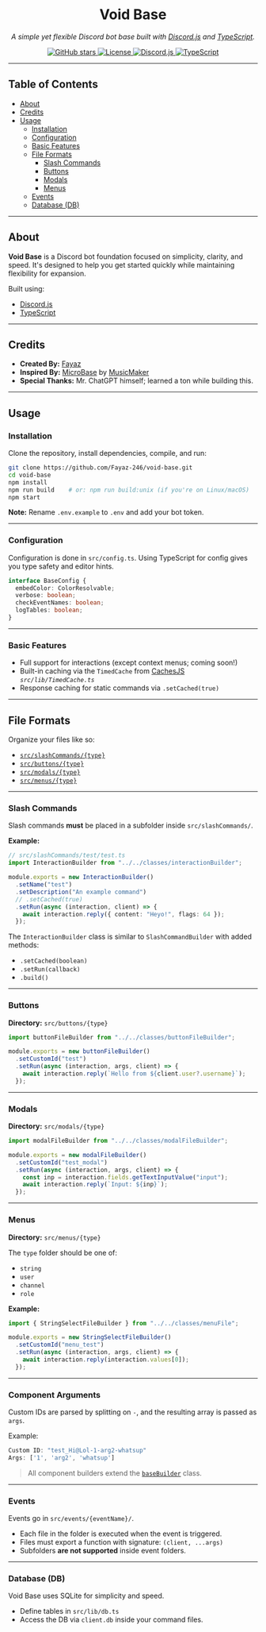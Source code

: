 <h1 align="center">Void Base</h1>
<p align="center"><em>A simple yet flexible Discord bot base built with <a href="https://discord.js.org/">Discord.js</a> and <a href="https://www.typescriptlang.org/">TypeScript</a>.</em></p>

<p align="center">
  <a href="https://github.com/Fayaz-246/void-base">
    <img src="https://img.shields.io/github/stars/Fayaz-246/void-base?style=flat-square" alt="GitHub stars">
  </a>
  <a href="https://opensource.org/licenses/MIT">
    <img src="https://img.shields.io/badge/License-MIT-blue.svg?style=flat-square" alt="License">
  </a>
  <a href="https://discord.js.org">
    <img src="https://img.shields.io/badge/discord.js-14.19.3-blue?style=flat-square&logo=discord" alt="Discord.js">
  </a>
  <a href="https://www.typescriptlang.org/">
    <img src="https://img.shields.io/badge/typescript-5.8.3-blue?style=flat-square&logo=typescript" alt="TypeScript">
  </a>
</p>

---

## Table of Contents

- [About](#about)
- [Credits](#credits)
- [Usage](#usage)
  - [Installation](#installation)
  - [Configuration](#configuration)
  - [Basic Features](#basic-features)
  - [File Formats](#file-formats)
    - [Slash Commands](#slash-commands)
    - [Buttons](#buttons)
    - [Modals](#modals)
    - [Menus](#menus)
  - [Events](#events)
  - [Database (DB)](#database-db)

---

## About

**Void Base** is a Discord bot foundation focused on simplicity, clarity, and speed. It's designed to help you get started quickly while maintaining flexibility for expansion.

Built using:

- [Discord.js](https://discord.js.org/)
- [TypeScript](https://www.typescriptlang.org/)

---

## Credits

- **Created By:** [Fayaz](https://fayaz.is-a.dev/)
- **Inspired By:** [MicroBase](https://github.com/MusicMakerOwO/MicroBase) by [MusicMaker](https://github.com/MusicMakerOwO/)
- **Special Thanks:** Mr. ChatGPT himself; learned a ton while building this.

---

## Usage

### Installation

Clone the repository, install dependencies, compile, and run:

```bash
git clone https://github.com/Fayaz-246/void-base.git
cd void-base
npm install
npm run build    # or: npm run build:unix (if you're on Linux/macOS)
npm start
```

**Note:** Rename `.env.example` to `.env` and add your bot token.

---

### Configuration

Configuration is done in `src/config.ts`. Using TypeScript for config gives you type safety and editor hints.

```ts
interface BaseConfig {
  embedColor: ColorResolvable;
  verbose: boolean;
  checkEventNames: boolean;
  logTables: boolean;
}
```

---

### Basic Features

- Full support for interactions (except context menus; coming soon!)
- Built-in caching via the `TimedCache` from [CachesJS](https://cachesjs.com/) _`src/lib/TimedCache.ts`_
- Response caching for static commands via `.setCached(true)`

---

## File Formats

Organize your files like so:

- [`src/slashCommands/{type}`](#slash-commands)
- [`src/buttons/{type}`](#buttons)
- [`src/modals/{type}`](#modals)
- [`src/menus/{type}`](#menus)

---

### Slash Commands

Slash commands **must** be placed in a subfolder inside `src/slashCommands/`.

**Example:**

```ts
// src/slashCommands/test/test.ts
import InteractionBuilder from "../../classes/interactionBuilder";

module.exports = new InteractionBuilder()
  .setName("test")
  .setDescription("An example command")
  // .setCached(true)
  .setRun(async (interaction, client) => {
    await interaction.reply({ content: "Heyo!", flags: 64 });
  });
```

The `InteractionBuilder` class is similar to `SlashCommandBuilder` with added methods:

- `.setCached(boolean)`
- `.setRun(callback)`
- `.build()`

---

### Buttons

**Directory:** `src/buttons/{type}`

```ts
import buttonFileBuilder from "../../classes/buttonFileBuilder";

module.exports = new buttonFileBuilder()
  .setCustomId("test")
  .setRun(async (interaction, args, client) => {
    await interaction.reply(`Hello from ${client.user?.username}`);
  });
```

---

### Modals

**Directory:** `src/modals/{type}`

```ts
import modalFileBuilder from "../../classes/modalFileBuilder";

module.exports = new modalFileBuilder()
  .setCustomId("test_modal")
  .setRun(async (interaction, args, client) => {
    const inp = interaction.fields.getTextInputValue("input");
    await interaction.reply(`Input: ${inp}`);
  });
```

---

### Menus

**Directory:** `src/menus/{type}`

The `type` folder should be one of:

- `string`
- `user`
- `channel`
- `role`

**Example:**

```ts
import { StringSelectFileBuilder } from "../../classes/menuFile";

module.exports = new StringSelectFileBuilder()
  .setCustomId("menu_test")
  .setRun(async (interaction, args, client) => {
    await interaction.reply(interaction.values[0]);
  });
```

---

### Component Arguments

Custom IDs are parsed by splitting on `-`, and the resulting array is passed as `args`.

Example:

```ts
Custom ID: "test_Hi@Lol-1-arg2-whatsup"
Args: ['1', 'arg2', 'whatsup']
```

> All component builders extend the [`baseBuilder`](https://github.com/Fayaz-246/void-base/blob/main/src/lib/baseBuilder.ts) class.

---

### Events

Events go in `src/events/{eventName}/`.

- Each file in the folder is executed when the event is triggered.
- Files must export a function with signature: `(client, ...args)`
- Subfolders **are not supported** inside event folders.

---

### Database (DB)

Void Base uses SQLite for simplicity and speed.

- Define tables in `src/lib/db.ts`
- Access the DB via `client.db` inside your command files.

